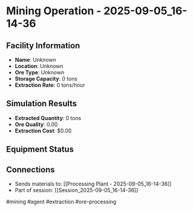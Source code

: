 # Mining Operation - 2025-09-05_16-14-36

## Facility Information
- **Name**: Unknown
- **Location**: Unknown
- **Ore Type**: Unknown
- **Storage Capacity**: 0 tons
- **Extraction Rate**: 0 tons/hour

## Simulation Results
- **Extracted Quantity**: 0 tons
- **Ore Quality**: 0.00
- **Extraction Cost**: $0.00

## Equipment Status


## Connections
- Sends materials to: [[Processing Plant - 2025-09-05_16-14-36]]
- Part of session: [[Session_2025-09-05_16-14-36]]

#mining #agent #extraction #ore-processing
